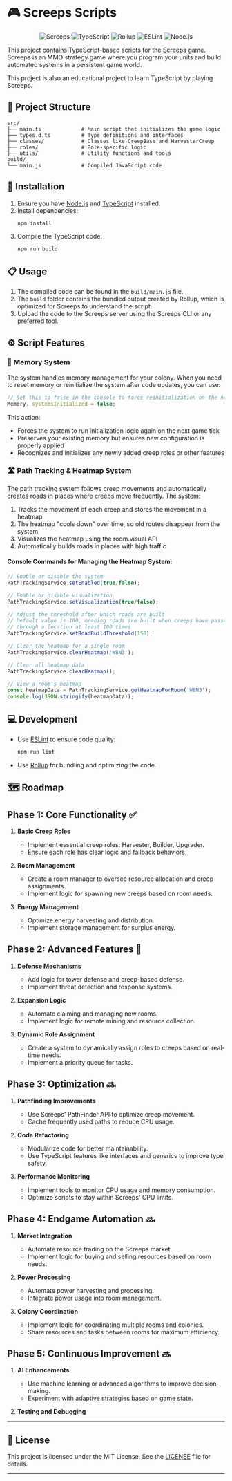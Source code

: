 # 🎮 Screeps Scripts

<div align="center">
  
![Screeps](https://img.shields.io/badge/Screeps-FF5A00?style=for-the-badge&logo=screeps&logoColor=white)
![TypeScript](https://img.shields.io/badge/TypeScript-3178C6?style=for-the-badge&logo=typescript&logoColor=white)
![Rollup](https://img.shields.io/badge/Rollup-EC4A3F?style=for-the-badge&logo=rollup.js&logoColor=white)
![ESLint](https://img.shields.io/badge/ESLint-4B32C3?style=for-the-badge&logo=eslint&logoColor=white)
![Node.js](https://img.shields.io/badge/Node.js-339933?style=for-the-badge&logo=node.js&logoColor=white)

</div>

This project contains TypeScript-based scripts for the [Screeps](https://screeps.com/) game. Screeps is an MMO strategy game where you program your units and build automated systems in a persistent game world.

This project is also an educational project to learn TypeScript by playing Screeps.

## 📁 Project Structure

```
src/
├── main.ts             # Main script that initializes the game logic
├── types.d.ts          # Type definitions and interfaces
├── classes/            # Classes like CreepBase and HarvesterCreep
├── roles/              # Role-specific logic
├── utils/              # Utility functions and tools
build/
└── main.js             # Compiled JavaScript code
```

## 🚀 Installation

1. Ensure you have [Node.js](https://nodejs.org/) and [TypeScript](https://www.typescriptlang.org/) installed.
2. Install dependencies:
   ```bash
   npm install
   ```
3. Compile the TypeScript code:
   ```bash
   npm run build
   ```

## 📋 Usage

1. The compiled code can be found in the `build/main.js` file.
2. The `build` folder contains the bundled output created by Rollup, which is optimized for Screeps to understand the script.
3. Upload the code to the Screeps server using the Screeps CLI or any preferred tool.

## ⚙️ Script Features

### 🧠 Memory System

The system handles memory management for your colony. When you need to reset memory or reinitialize the system after code updates, you can use:

```javascript
// Set this to false in the console to force reinitialization on the next tick
Memory._systemsInitialized = false;
```

This action:
- Forces the system to run initialization logic again on the next game tick
- Preserves your existing memory but ensures new configuration is properly applied
- Recognizes and initializes any newly added creep roles or other features

### 🛣️ Path Tracking & Heatmap System

The path tracking system follows creep movements and automatically creates roads in places where creeps move frequently. The system:

1. Tracks the movement of each creep and stores the movement in a heatmap
2. The heatmap "cools down" over time, so old routes disappear from the system
3. Visualizes the heatmap using the room.visual API
4. Automatically builds roads in places with high traffic

#### Console Commands for Managing the Heatmap System:

```javascript
// Enable or disable the system
PathTrackingService.setEnabled(true/false);

// Enable or disable visualization
PathTrackingService.setVisualization(true/false);

// Adjust the threshold after which roads are built
// Default value is 100, meaning roads are built when creeps have passed
// through a location at least 100 times
PathTrackingService.setRoadBuildThreshold(150);

// Clear the heatmap for a single room
PathTrackingService.clearHeatmap('W8N3');

// Clear all heatmap data
PathTrackingService.clearHeatmap();

// View a room's heatmap
const heatmapData = PathTrackingService.getHeatmapForRoom('W8N3');
console.log(JSON.stringify(heatmapData));
```

## 💻 Development

- Use [ESLint](https://eslint.org/) to ensure code quality:
  ```bash
  npm run lint
  ```
- Use [Rollup](https://rollupjs.org/) for bundling and optimizing the code.

## 🗺️ Roadmap 

## Phase 1: Core Functionality ✅

1. **Basic Creep Roles**
   - Implement essential creep roles: Harvester, Builder, Upgrader.
   - Ensure each role has clear logic and fallback behaviors.

2. **Room Management**
   - Create a room manager to oversee resource allocation and creep assignments.
   - Implement logic for spawning new creeps based on room needs.

3. **Energy Management**
   - Optimize energy harvesting and distribution.
   - Implement storage management for surplus energy.

## Phase 2: Advanced Features 🔄

1. **Defense Mechanisms**
   - Add logic for tower defense and creep-based defense.
   - Implement threat detection and response systems.

2. **Expansion Logic**
   - Automate claiming and managing new rooms.
   - Implement logic for remote mining and resource collection.

3. **Dynamic Role Assignment**
   - Create a system to dynamically assign roles to creeps based on real-time needs.
   - Implement a priority queue for tasks.

## Phase 3: Optimization 🔜

1. **Pathfinding Improvements**
   - Use Screeps' PathFinder API to optimize creep movement.
   - Cache frequently used paths to reduce CPU usage.

2. **Code Refactoring**
   - Modularize code for better maintainability.
   - Use TypeScript features like interfaces and generics to improve type safety.

3. **Performance Monitoring**
   - Implement tools to monitor CPU usage and memory consumption.
   - Optimize scripts to stay within Screeps' CPU limits.

## Phase 4: Endgame Automation 🔜

1. **Market Integration**
   - Automate resource trading on the Screeps market.
   - Implement logic for buying and selling resources based on room needs.

2. **Power Processing**
   - Automate power harvesting and processing.
   - Integrate power usage into room management.

3. **Colony Coordination**
   - Implement logic for coordinating multiple rooms and colonies.
   - Share resources and tasks between rooms for maximum efficiency.

## Phase 5: Continuous Improvement 🔜

1. **AI Enhancements**
   - Use machine learning or advanced algorithms to improve decision-making.
   - Experiment with adaptive strategies based on game state.

2. **Testing and Debugging**


---


## 📝 License

This project is licensed under the MIT License. See the [LICENSE](LICENSE) file for details.

---